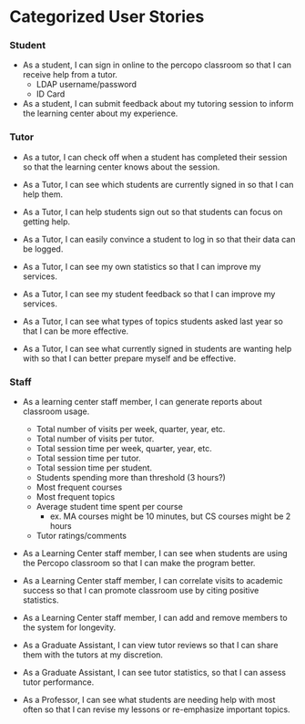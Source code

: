 # Categorized User Stories

### Student
- As a student, I can sign in online to the percopo classroom so that I can receive help from a tutor.
    - LDAP username/password
    - ID Card
- As a student, I can submit feedback about my tutoring session to inform the learning center about my experience.

### Tutor
- As a tutor, I can check off when a student has completed their session so that the learning center knows about the session.
- As a Tutor, I can see which students are currently signed in so that I can help them. 
- As a Tutor, I can help students sign out so that students can focus on getting help.
- As a Tutor, I can easily convince a student to log in so that their data can be logged. 
  
- As a Tutor, I can see my own statistics so that I can improve my services. 
- As a Tutor, I can see my student feedback so that I can improve my services. 
  
- As a Tutor, I can see what types of topics students asked last year so that I can be more effective. 
- As a Tutor, I can see what currently signed in students are wanting help with so that I can better prepare myself and be effective. 

### Staff
- As a learning center staff member, I can generate reports about classroom usage.
    - Total number of visits per week, quarter, year, etc.
    - Total number of visits per tutor.
    - Total session time per week, quarter, year, etc.
    - Total session time per tutor.
    - Total session time per student.
    - Students spending more than threshold (3 hours?)
    - Most frequent courses
    - Most frequent topics
    - Average student time spent per course
        - ex. MA courses might be 10 minutes, but CS courses might be 2 hours
    - Tutor ratings/comments
- As a Learning Center staff member, I can see when students are using the Percopo classroom so that I can make the program better.
- As a Learning Center staff member, I can correlate visits to academic success so that I can promote classroom use by citing positive statistics. 
  
- As a Learning Center staff member, I can add and remove members to the system for longevity. 
  
- As a Graduate Assistant, I can view tutor reviews so that I can share them with the tutors at my discretion. 
- As a Graduate Assistant, I can see tutor statistics, so that I can assess tutor performance. 
   
- As a Professor, I can see what students are needing help with most often so that I can revise my lessons or re-emphasize important topics.